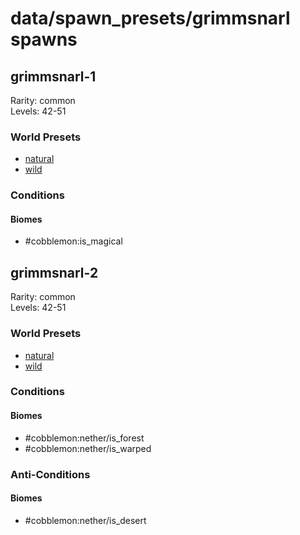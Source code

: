 # data/spawn_presets/grimmsnarl spawns  
  
## grimmsnarl-1  
Rarity: common  
Levels: 42-51  
  
### World Presets  
* [natural](/data/world_presets/natural.md)  
* [wild](/data/world_presets/wild.md)  
  
### Conditions  
  
#### Biomes  
  * #cobblemon:is_magical
  
  
## grimmsnarl-2  
Rarity: common  
Levels: 42-51  
  
### World Presets  
* [natural](/data/world_presets/natural.md)  
* [wild](/data/world_presets/wild.md)  
  
### Conditions  
  
#### Biomes  
  * #cobblemon:nether/is_forest
  * #cobblemon:nether/is_warped
  
  
### Anti-Conditions  
  
#### Biomes  
  * #cobblemon:nether/is_desert
  
